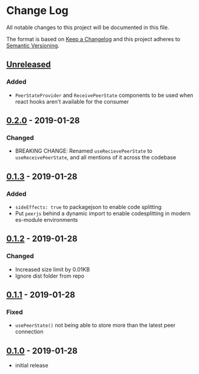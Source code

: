 # Change Log

All notable changes to this project will be documented in this file.

The format is based on [Keep a Changelog](http://keepachangelog.com/)
and this project adheres to [Semantic Versioning](http://semver.org/).

## [Unreleased][]

### Added

- `PeerStateProvider` and `ReceivePeerState` components to be used when react hooks aren't available for the consumer

## [0.2.0][] - 2019-01-28

### Changed

- BREAKING CHANGE: Renamed `useRecievePeerState` to `useReceivePeerState`, and all mentions of it across the codebase

## [0.1.3][] - 2019-01-28

### Added

- `sideEffects: true` to packagejson to enable code splitting
- Put `peerjs` behind a dynamic import to enable codesplitting in modern es-module environments

## [0.1.2][] - 2019-01-28

### Changed

- Increased size limit by 0.01KB
- Ignore dist folder from repo

## [0.1.1][] - 2019-01-28

### Fixed

- `usePeerState()` not being able to store more than the latest peer connection

## [0.1.0][] - 2019-01-28

- initial release

<!-- prettier-ignore -->
[Unreleased]: https://github.com/madou/react-peer/compare/v0.2.0...HEAD
[0.2.0]: https://github.com/madou/react-peer/compare/v0.1.3...v0.2.0
[0.1.3]: https://github.com/madou/react-peer/compare/v0.1.2...v0.1.3
[0.1.2]: https://github.com/madou/react-peer/compare/v0.1.1...v0.1.2
[0.1.1]: https://github.com/madou/react-peer/compare/v0.1.0...v0.1.1
[0.1.0]: https://github.com/madou/react-peer/tree/v0.1.0
